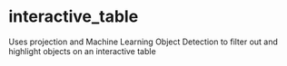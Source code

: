 # interactive_table
Uses projection and Machine Learning Object Detection to filter out and highlight objects on an interactive table
